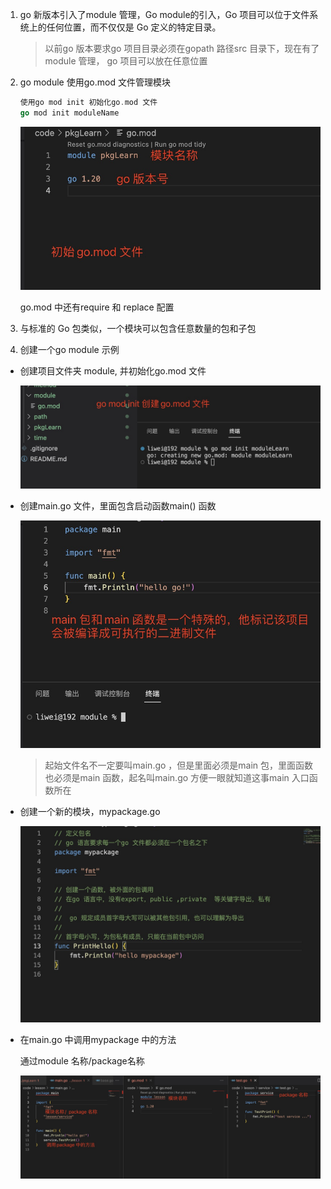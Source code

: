 1. go 新版本引入了module 管理，Go module的引入，Go 项目可以位于文件系统上的任何位置，而不仅仅是 Go 定义的特定目录。

   > 以前go 版本要求go 项目目录必须在gopath 路径src 目录下，现在有了module 管理， go 项目可以放在任意位置

2. go module 使用go.mod 文件管理模块

    ```go
    使用go mod init 初始化go.mod 文件
    go mod init moduleName 
    ```

    ![image](../../assets/127.jpg)

    go.mod 中还有require 和 replace 配置

3. 与标准的 Go 包类似，一个模块可以包含任意数量的包和子包

4. 创建一个go module 示例

+ 创建项目文件夹  module, 并初始化go.mod 文件

  ![image](../../assets/128.jpg)

+ 创建main.go 文件，里面包含启动函数main() 函数

   ![image](../../assets/130.jpg)

   > 起始文件名不一定要叫main.go ，但是里面必须是main 包，里面函数也必须是main 函数，起名叫main.go 方便一眼就知道这事main 入口函数所在

+ 创建一个新的模块，mypackage.go

   ![image](../../assets/131.jpg)

+ 在main.go 中调用mypackage 中的方法

   通过module 名称/package名称

   ![image](../../assets/132.jpg)

   